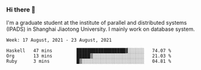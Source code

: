 ### Hi there 👋

I'm a graduate student at the institute of parallel and distributed systems (IPADS) in Shanghai Jiaotong University. I mainly work on database system.

<!--START_SECTION:waka-->
```text
Week: 17 August, 2021 - 23 August, 2021

Haskell   47 mins         ██████████████████▓░░░░░░   74.07 % 
Org       13 mins         █████▒░░░░░░░░░░░░░░░░░░░   21.03 % 
Ruby      3 mins          █▒░░░░░░░░░░░░░░░░░░░░░░░   04.81 % 
```
<!--END_SECTION:waka-->

<!--
**yqmmm/yqmmm** is a ✨ _special_ ✨ repository because its `README.md` (this file) appears on your GitHub profile.

Here are some ideas to get you started:

- 🔭 I’m currently working on ...
- 🌱 I’m currently learning ...
- 👯 I’m looking to collaborate on ...
- 🤔 I’m looking for help with ...
- 💬 Ask me about ...
- 📫 How to reach me: ...
- 😄 Pronouns: ...
- ⚡ Fun fact: ...
-->
